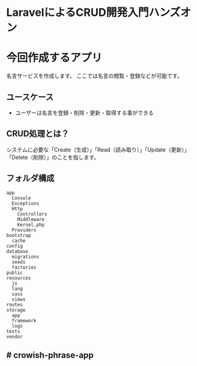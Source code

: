 # LaravelによるCRUD開発入門ハンズオン

# 今回作成するアプリ
名言サービスを作成します。
ここでは名言の閲覧・登録などが可能です。

## ユースケース
- ユーザーは名言を登録・削除・更新・取得する事ができる

## CRUD処理とは？
システムに必要な「Create（生成）」「Read（読み取り）」「Update（更新）」「Delete（削除）」のことを指します。

## フォルダ構成
```
app
  Console
  Exceptions
  Http
    Controllers
    Middleware
    Kernel.php
  Providers
bootstrap
  cache
config
database
  migrations
  seeds
  factories
public
resources
  js
  lang
  sass
  views
routes
storage
  app
  framework
  logs
tests
vendor
```


## # crowish-phrase-app
